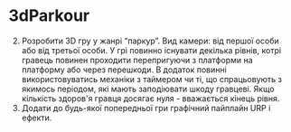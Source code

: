 # 3dParkour
2. Розробити 3D гру у жанрі “паркур”. Вид камери: від першої особи або від третьої особи. У грі повинно існувати декілька рівнів, котрі гравець повинен проходити перепригуючи з платформи на платформу або через перешкоди. В додаток повинні використовуватись механіки з таймером чи ті, що спрацьовують з якимось періодом, які мають заподіювати шкоду гравцеві. Якщо кількість здоров'я гравця досягає нуля - вважається кінець рівня.
5. Додати до будь-якої попередньої гри графічний пайплайн URP і ефекти.
